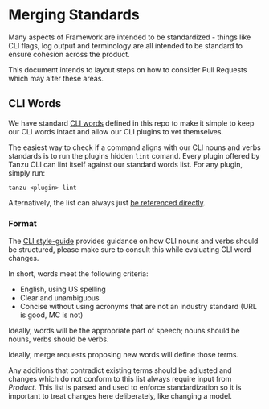 # Merging Standards

Many aspects of Framework are intended to be standardized - things like CLI flags, log output and terminology are all intended to be standard to ensure cohesion across the product.

This document intends to layout steps on how to consider Pull Requests which may alter these areas.

## CLI Words

We have standard [CLI words](../../pkg/v1/cli/command/plugin/lint/cli-wordlist.yml) defined in this repo to make it simple to keep our CLI words intact and allow our CLI plugins to vet themselves.

The easiest way to check if a command aligns with our CLI nouns and verbs standards is to run the plugins hidden `lint` comand. Every plugin offered by Tanzu CLI can lint itself against our standard words list. For any plugin, simply run:

`tanzu <plugin> lint`

Alternatively, the list can always just [be referenced directly](https://github.com/vmware-tanzu/tanzu-framework/blob/main/hack/linter/cli-wordlist.yml).

### Format

The [CLI style-guide](docs/cli/style_guide.md) provides guidance on how CLI nouns and verbs should be structured, please make sure to consult this while evaluating CLI word changes.

In short, words meet the following criteria:

* English, using US spelling
* Clear and unambiguous
* Concise without using acronyms that are not an industry standard (URL is good, MC is not)

Ideally, words will be the appropriate part of speech; nouns should be nouns, verbs should be verbs.

Ideally, merge requests proposing new words will define those terms.

Any additions that contradict existing terms should be adjusted and changes which do not conform to this list always require input from *Product*. This list is parsed and used to enforce standardization so it is important to treat changes here deliberately, like changing a model.

